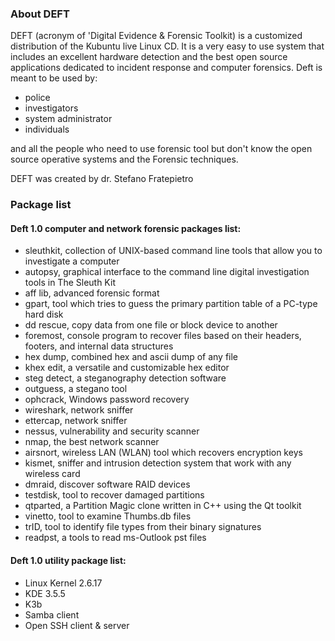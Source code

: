 ### About DEFT ###

DEFT (acronym of 'Digital Evidence & Forensic Toolkit) is a customized distribution of the Kubuntu live Linux CD.
It is a very easy to use system that includes an excellent hardware detection and the best open source applications dedicated to incident response and computer forensics.
Deft is meant to be used by:

  * police
  * investigators
  * system administrator
  * individuals

and all the people who need to use forensic tool but don't know the open source operative systems and the Forensic techniques.

DEFT was created by dr. Stefano Fratepietro

### Package list ###

#### Deft 1.0 computer and network forensic packages list: ####

  * sleuthkit, collection of UNIX-based command line tools that allow you to investigate a computer
  * autopsy, graphical interface to the command line digital investigation tools in The Sleuth Kit
  * aff lib, advanced forensic format
  * gpart, tool which tries to guess the primary partition table of a PC-type hard disk
  * dd rescue, copy data from one file or block device to another
  * foremost, console program to recover files based on their headers, footers, and internal data structures
  * hex dump, combined hex and ascii dump of any file
  * khex edit, a versatile and customizable hex editor
  * steg detect, a steganography detection software
  * outguess, a stegano tool
  * ophcrack, Windows password recovery
  * wireshark, network sniffer
  * ettercap, network sniffer
  * nessus, vulnerability and security scanner
  * nmap, the best network scanner
  * airsnort, wireless LAN (WLAN) tool which recovers encryption keys
  * kismet, sniffer and intrusion detection system that work with any wireless card
  * dmraid, discover software RAID devices
  * testdisk, tool to recover damaged partitions
  * qtparted, a Partition Magic clone written in C++ using the Qt toolkit
  * vinetto, tool to examine Thumbs.db files
  * trID, tool to identify file types from their binary signatures
  * readpst, a tools to read ms-Outlook pst files

#### Deft 1.0 utility package list: ####

  * Linux Kernel 2.6.17
  * KDE 3.5.5
  * K3b
  * Samba client
  * Open SSH client & server